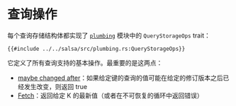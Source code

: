 <!-- master#657b856 --->

# 查询操作

每个查询存储结构体都实现了 [`plumbing`] 模块中的 `QueryStorageOps` trait：

```rust,no_run,noplayground
{{#include ../../salsa/src/plumbing.rs:QueryStorageOps}}
```

它定义了所有查询支持的基本操作。最重要的是这两点：

* [maybe changed after](./maybe_changed_after.md)：如果给定键的查询的值可能在给定的修订版本之后已经发生改变，则返回 true 
* [Fetch](./fetch.md)：返回给定 K 的最新值（或者在不可恢复的循环中返回错误）

[`plumbing`]: https://github.com/salsa-rs/salsa/blob/master/src/plumbing.rs

